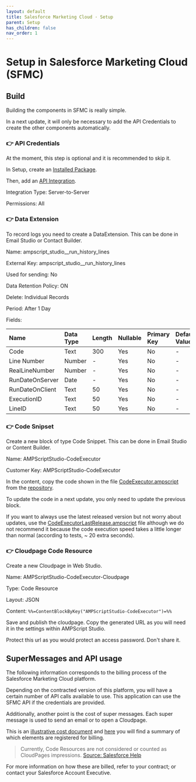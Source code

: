 ```yaml
---
layout: default
title: Salesforce Marketing Cloud · Setup
parent: Setup
has_children: false
nav_order: 1
---
```


# Setup in Salesforce Marketing Cloud (SFMC)

## Build
Building the components in SFMC is really simple.

In a next update, it will only be necessary to add the API Credentials to create the other components automatically.

### 👉 API Credentials
At the moment, this step is optional and it is recommended to skip it.

In Setup, create an [Installed Package](https://developer.salesforce.com/docs/marketing/marketing-cloud/guide/install-packages.html).

Then, add an [API Integration](https://developer.salesforce.com/docs/marketing/marketing-cloud/guide/create-integration-enhanced.html).

Integration Type: Server-to-Server

Permissions: All

### 👉 Data Extension
To record logs you need to create a DataExtension.
This can be done in Email Studio or Contact Builder.

Name: ampscript_studio__run_history_lines

External Key: ampscript_studio__run_history_lines

Used for sending: No

Data Retention Policy: ON

Delete: Individual Records

Period: After 1 Day

Fields:

| Name | Data Type | Length | Nullable | Primary Key | Default Value |
|:---|:---|:---|:---|:---|:---|
| Code | Text | 300 | Yes | No | - |
| Line Number | Number | - | Yes | No | - |
| RealLineNumber | Number | - | Yes | No | - |
| RunDateOnServer | Date | - | Yes | No | - |
| RunDateOnClient | Text | 50 | Yes | No | - |
| ExecutionID | Text | 50 | Yes | No | - |
| LineID | Text | 50 | Yes | No | - |

### 👉 Code Snipset
Create a new block of type Code Snippet.
This can be done in Email Studio or Content Builder.

Name: AMPScriptStudio-CodeExecutor

Customer Key: AMPScriptStudio-CodeExecutor

In the content, copy the code shown in the file [CodeExecutor.ampscript](https://github.com/PabloFacciano/ampscript-studio-public/blob/main/core/CodeExecutor.ampscript) from the [repository](https://github.com/PabloFacciano/ampscript-studio-public).

To update the code in a next update, you only need to update the previous block.

If you want to always use the latest released version but not worry about updates, use the [CodeExecutorLastRelease.ampscript](https://github.com/PabloFacciano/ampscript-studio-public/blob/main/core/CodeExecutor.ampscript) file although we do not recommend it because the code execution speed takes a little longer than normal (according to tests, ~ 20 extra seconds).

### 👉 Cloudpage Code Resource
Create a new Cloudpage in Web Studio.

Name: AMPScriptStudio-CodeExecutor-Cloudpage

Type: Code Resource

Layout: JSON

Content: `%%=ContentBlockByKey("AMPScriptStudio-CodeExecutor")=%%`

Save and publish the cloudpage.
Copy the generated URL as you will need it in the settings within AMPScript Studio.

Protect this url as you would protect an access password. Don't share it.

## SuperMessages and API usage

The following information corresponds to the billing process of the Salesforce Marketing Cloud platform.

Depending on the contracted version of this platform, you will have a certain number of API calls available to use. This application can use the SFMC API if the credentials are provided.

Additionally, another point is the cost of super messages. Each super message is used to send an email or to open a Cloudpage.

This is an [illustrative cost document](https://www.salesforce.com/content/dam/web/en_us/www/assets/pdf/misc/super-messages-excluding-sms-mms-august172021.pdf) and [here](https://help.salesforce.com/s/articleView?id=sf.mc_overview_data_usage.htm&type=5) you will find a summary of which elements are registered for billing. 

> Currently, Code Resources are not considered or counted as CloudPages impressions.
[Source: Salesforce Help](https://help.salesforce.com/s/articleView?id=sf.mc_overview_data_usage.htm&type=5#:~:text=Currently%2C%20Code%20Resources%20are%20not%20considered%20or%20counted%20as%20CloudPages%20impressions.)

For more information on how these are billed, refer to your contract; or contact your Salesforce Account Executive.
